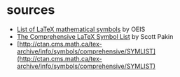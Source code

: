 # sources

- [List of LaTeX mathematical symbols](https://oeis.org/wiki/List_of_LaTeX_mathematical_symbols) by OEIS
- [The Comprehensive LaTeX Symbol List](http://tug.ctan.org/info/symbols/comprehensive/symbols-a4.pdf) by Scott Pakin
- [http://ctan.cms.math.ca/tex-archive/info/symbols/comprehensive/SYMLIST](http://ctan.cms.math.ca/tex-archive/info/symbols/comprehensive/SYMLIST)